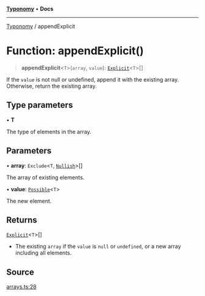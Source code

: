 [**Typonomy**](../README.md) • **Docs**

***

[Typonomy](../globals.md) / appendExplicit

# Function: appendExplicit()

> **appendExplicit**\<`T`\>(`array`, `value`): [`Explicit`](../type-aliases/Explicit.md)\<`T`\>[]

If the `value` is not null or undefined, append it with the existing array.
Otherwise, return the existing array.

## Type parameters

• **T**

The type of elements in the array.

## Parameters

• **array**: `Exclude`\<`T`, [`Nullish`](../type-aliases/Nullish.md)\>[]

The array of existing elements.

• **value**: [`Possible`](../type-aliases/Possible.md)\<`T`\>

The new element.

## Returns

[`Explicit`](../type-aliases/Explicit.md)\<`T`\>[]

- The existing `array` if the `value` is `null` or `undefined`,
 or a new array including all elements.

## Source

[arrays.ts:28](https://github.com/softcraft-development/typonomy/blob/c5db2fa8cb85771ae57ef1e5ca7f405fc63a6f0d/src/arrays.ts#L28)
